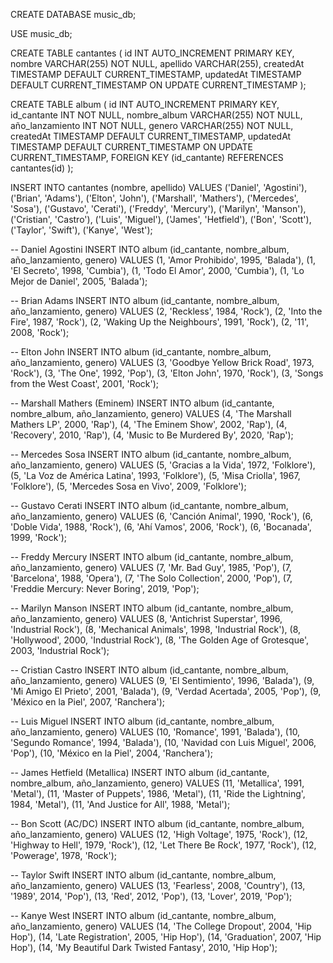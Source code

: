 CREATE DATABASE music_db;

USE music_db;

CREATE TABLE cantantes (
    id INT AUTO_INCREMENT PRIMARY KEY,
    nombre VARCHAR(255) NOT NULL,
    apellido VARCHAR(255),
    createdAt TIMESTAMP DEFAULT CURRENT_TIMESTAMP,
    updatedAt TIMESTAMP DEFAULT CURRENT_TIMESTAMP ON UPDATE CURRENT_TIMESTAMP
);

CREATE TABLE album (
    id INT AUTO_INCREMENT PRIMARY KEY,
    id_cantante INT NOT NULL,
    nombre_album VARCHAR(255) NOT NULL,
    año_lanzamiento INT NOT NULL,
    genero VARCHAR(255) NOT NULL,
    createdAt TIMESTAMP DEFAULT CURRENT_TIMESTAMP,
    updatedAt TIMESTAMP DEFAULT CURRENT_TIMESTAMP ON UPDATE CURRENT_TIMESTAMP,
    FOREIGN KEY (id_cantante) REFERENCES cantantes(id)
);

INSERT INTO cantantes (nombre, apellido) VALUES 
('Daniel', 'Agostini'),
('Brian', 'Adams'),
('Elton', 'John'),
('Marshall', 'Mathers'),
('Mercedes', 'Sosa'),
('Gustavo', 'Cerati'),
('Freddy', 'Mercury'),
('Marilyn', 'Manson'),
('Cristian', 'Castro'),
('Luis', 'Miguel'),
('James', 'Hetfield'),
('Bon', 'Scott'),
('Taylor', 'Swift'),
('Kanye', 'West');

-- Daniel Agostini
INSERT INTO album (id_cantante, nombre_album, año_lanzamiento, genero) VALUES 
(1, 'Amor Prohibido', 1995, 'Balada'),
(1, 'El Secreto', 1998, 'Cumbia'),
(1, 'Todo El Amor', 2000, 'Cumbia'),
(1, 'Lo Mejor de Daniel', 2005, 'Balada');

-- Brian Adams
INSERT INTO album (id_cantante, nombre_album, año_lanzamiento, genero) VALUES 
(2, 'Reckless', 1984, 'Rock'),
(2, 'Into the Fire', 1987, 'Rock'),
(2, 'Waking Up the Neighbours', 1991, 'Rock'),
(2, '11', 2008, 'Rock');

-- Elton John
INSERT INTO album (id_cantante, nombre_album, año_lanzamiento, genero) VALUES 
(3, 'Goodbye Yellow Brick Road', 1973, 'Rock'),
(3, 'The One', 1992, 'Pop'),
(3, 'Elton John', 1970, 'Rock'),
(3, 'Songs from the West Coast', 2001, 'Rock');

-- Marshall Mathers (Eminem)
INSERT INTO album (id_cantante, nombre_album, año_lanzamiento, genero) VALUES 
(4, 'The Marshall Mathers LP', 2000, 'Rap'),
(4, 'The Eminem Show', 2002, 'Rap'),
(4, 'Recovery', 2010, 'Rap'),
(4, 'Music to Be Murdered By', 2020, 'Rap');

-- Mercedes Sosa
INSERT INTO album (id_cantante, nombre_album, año_lanzamiento, genero) VALUES 
(5, 'Gracias a la Vida', 1972, 'Folklore'),
(5, 'La Voz de América Latina', 1993, 'Folklore'),
(5, 'Misa Criolla', 1967, 'Folklore'),
(5, 'Mercedes Sosa en Vivo', 2009, 'Folklore');

-- Gustavo Cerati
INSERT INTO album (id_cantante, nombre_album, año_lanzamiento, genero) VALUES 
(6, 'Canción Animal', 1990, 'Rock'),
(6, 'Doble Vida', 1988, 'Rock'),
(6, 'Ahí Vamos', 2006, 'Rock'),
(6, 'Bocanada', 1999, 'Rock');

-- Freddy Mercury
INSERT INTO album (id_cantante, nombre_album, año_lanzamiento, genero) VALUES 
(7, 'Mr. Bad Guy', 1985, 'Pop'),
(7, 'Barcelona', 1988, 'Opera'),
(7, 'The Solo Collection', 2000, 'Pop'),
(7, 'Freddie Mercury: Never Boring', 2019, 'Pop');

-- Marilyn Manson
INSERT INTO album (id_cantante, nombre_album, año_lanzamiento, genero) VALUES 
(8, 'Antichrist Superstar', 1996, 'Industrial Rock'),
(8, 'Mechanical Animals', 1998, 'Industrial Rock'),
(8, 'Hollywood', 2000, 'Industrial Rock'),
(8, 'The Golden Age of Grotesque', 2003, 'Industrial Rock');

-- Cristian Castro
INSERT INTO album (id_cantante, nombre_album, año_lanzamiento, genero) VALUES 
(9, 'El Sentimiento', 1996, 'Balada'),
(9, 'Mi Amigo El Prieto', 2001, 'Balada'),
(9, 'Verdad Acertada', 2005, 'Pop'),
(9, 'México en la Piel', 2007, 'Ranchera');

-- Luis Miguel
INSERT INTO album (id_cantante, nombre_album, año_lanzamiento, genero) VALUES 
(10, 'Romance', 1991, 'Balada'),
(10, 'Segundo Romance', 1994, 'Balada'),
(10, 'Navidad con Luis Miguel', 2006, 'Pop'),
(10, 'México en la Piel', 2004, 'Ranchera');

-- James Hetfield (Metallica)
INSERT INTO album (id_cantante, nombre_album, año_lanzamiento, genero) VALUES 
(11, 'Metallica', 1991, 'Metal'),
(11, 'Master of Puppets', 1986, 'Metal'),
(11, 'Ride the Lightning', 1984, 'Metal'),
(11, 'And Justice for All', 1988, 'Metal');

-- Bon Scott (AC/DC)
INSERT INTO album (id_cantante, nombre_album, año_lanzamiento, genero) VALUES 
(12, 'High Voltage', 1975, 'Rock'),
(12, 'Highway to Hell', 1979, 'Rock'),
(12, 'Let There Be Rock', 1977, 'Rock'),
(12, 'Powerage', 1978, 'Rock');

-- Taylor Swift
INSERT INTO album (id_cantante, nombre_album, año_lanzamiento, genero) VALUES 
(13, 'Fearless', 2008, 'Country'),
(13, '1989', 2014, 'Pop'),
(13, 'Red', 2012, 'Pop'),
(13, 'Lover', 2019, 'Pop');

-- Kanye West
INSERT INTO album (id_cantante, nombre_album, año_lanzamiento, genero) VALUES 
(14, 'The College Dropout', 2004, 'Hip Hop'),
(14, 'Late Registration', 2005, 'Hip Hop'),
(14, 'Graduation', 2007, 'Hip Hop'),
(14, 'My Beautiful Dark Twisted Fantasy', 2010, 'Hip Hop');
